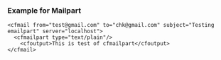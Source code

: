 ### Example for Mailpart

```lucee
<cfmail from="test@gmail.com" to="chk@gmail.com" subject="Testing emailpart" server="localhost">
  <cfmailpart type="text/plain"/>
    <cfoutput>This is test of cfmailpart</cfoutput>
</cfmail>
```
